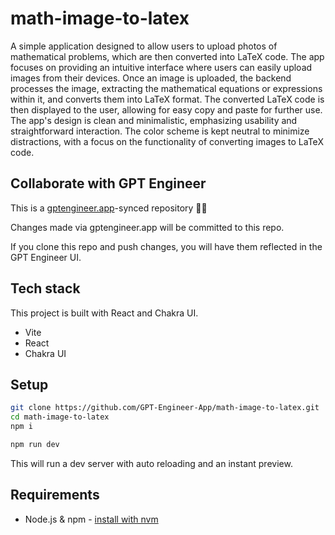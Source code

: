 # math-image-to-latex

A simple application designed to allow users to upload photos of mathematical problems, which are then converted into LaTeX code. The app focuses on providing an intuitive interface where users can easily upload images from their devices. Once an image is uploaded, the backend processes the image, extracting the mathematical equations or expressions within it, and converts them into LaTeX format. The converted LaTeX code is then displayed to the user, allowing for easy copy and paste for further use. The app's design is clean and minimalistic, emphasizing usability and straightforward interaction. The color scheme is kept neutral to minimize distractions, with a focus on the functionality of converting images to LaTeX code.

## Collaborate with GPT Engineer

This is a [gptengineer.app](https://gptengineer.app)-synced repository 🌟🤖

Changes made via gptengineer.app will be committed to this repo.

If you clone this repo and push changes, you will have them reflected in the GPT Engineer UI.

## Tech stack

This project is built with React and Chakra UI.

- Vite
- React
- Chakra UI

## Setup

```sh
git clone https://github.com/GPT-Engineer-App/math-image-to-latex.git
cd math-image-to-latex
npm i
```

```sh
npm run dev
```

This will run a dev server with auto reloading and an instant preview.

## Requirements

- Node.js & npm - [install with nvm](https://github.com/nvm-sh/nvm#installing-and-updating)
